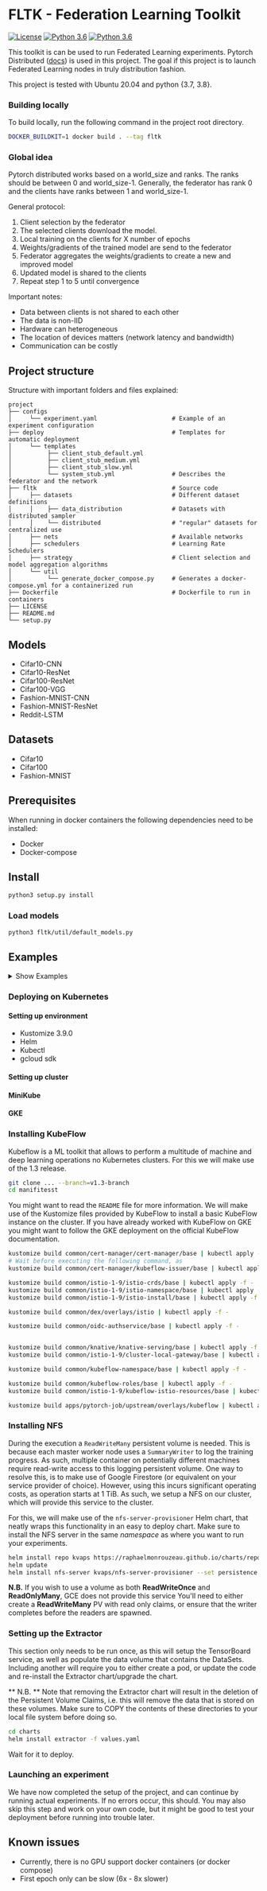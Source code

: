 # FLTK - Federation Learning Toolkit
[![License](https://img.shields.io/badge/license-BSD-blue.svg)](LICENSE)
[![Python 3.6](https://img.shields.io/badge/python-3.7-blue.svg)](https://www.python.org/downloads/release/python-370/)
[![Python 3.6](https://img.shields.io/badge/python-3.8-blue.svg)](https://www.python.org/downloads/release/python-380/)

This toolkit is can be used to run Federated Learning experiments.
Pytorch Distributed ([docs](https://pytorch.org/tutorials/beginner/dist_overview.html)) is used in this project.
The goal if this project is to launch Federated Learning nodes in truly distribution fashion.

This project is tested with Ubuntu 20.04 and python {3.7, 3.8}.



### Building locally

To build locally, run the following command in the project root directory.

```bash 
DOCKER_BUILDKIT=1 docker build . --tag fltk
```
### Global idea
Pytorch distributed works based on a world_size and ranks. The ranks should be between 0 and world_size-1.
Generally, the federator has rank 0 and the clients have ranks between 1 and world_size-1.

General protocol:

1. Client selection by the federator
2. The selected clients download the model.
2. Local training on the clients for X number of epochs
3. Weights/gradients of the trained model are send to the federator
4. Federator aggregates the weights/gradients to create a new and improved model
5. Updated model is shared to the clients
6. Repeat step 1 to 5 until convergence

Important notes:

* Data between clients is not shared to each other
* The data is non-IID
* Hardware can heterogeneous
* The location of devices matters (network latency and bandwidth)
* Communication can be costly

## Project structure
Structure with important folders and files explained:
```
project
├── configs
│     └── experiment.yaml                     # Example of an experiment configuration
├── deploy                                    # Templates for automatic deployment  
│     └── templates
│          ├── client_stub_default.yml
│          ├── client_stub_medium.yml
│          ├── client_stub_slow.yml
│          └── system_stub.yml                # Describes the federator and the network
├── fltk                                      # Source code
│     ├── datasets                            # Different dataset definitions
│     │    ├── data_distribution              # Datasets with distributed sampler
│     │    └── distributed                    # "regular" datasets for centralized use
│     ├── nets                                # Available networks
│     ├── schedulers                          # Learning Rate Schedulers
│     ├── strategy                            # Client selection and model aggregation algorithms
│     └── util
│          └── generate_docker_compose.py     # Generates a docker-compose.yml for a containerized run
├── Dockerfile                                # Dockerfile to run in containers
├── LICENSE
├── README.md
└── setup.py
```

## Models

* Cifar10-CNN
* Cifar10-ResNet
* Cifar100-ResNet
* Cifar100-VGG
* Fashion-MNIST-CNN
* Fashion-MNIST-ResNet
* Reddit-LSTM

## Datasets

* Cifar10
* Cifar100
* Fashion-MNIST

## Prerequisites

When running in docker containers the following dependencies need to be installed:

* Docker
* Docker-compose

## Install
```bash
python3 setup.py install
```

### Load models
```bash
python3 fltk/util/default_models.py
```

## Examples
<details><summary>Show Examples</summary>

<p>

### Single machine (Native)

#### Launch single client
Launch Federator
```bash
python3 -m fltk single configs/experiment.yaml --rank=0
```
Launch Client
```bash
python3 -m fltk single configs/experiment.yaml --rank=1
```

#### Spawn FL system
```bash
python3 -m fltk spawn configs/experiment.yaml
```

### Two machines (Native)
To start a cross-machine FL system you have to configure the network interface connected to your network.
For example, if your machine is connected to the network via the wifi interface (for example with the name `wlo1`) this has to be configured as shown below:
```bash
os.environ['GLOO_SOCKET_IFNAME'] = 'wlo1'
os.environ['TP_SOCKET_IFNAME'] = 'wlo1'
```
Use `ifconfig` to find the name of the interface name on your machine.

### Docker Compose
1. Make sure docker and docker-compose are installed.
2. Generate a `docker-compose.yml` file for your experiment. You can use the script `generate_docker_compose.py` for this.
   From the root folder: ```python3 fltk/util/generate_docker_compose.py 4``` to generate a system with 4 clients.
   Feel free to change/extend `generate_docker_compose.py` for your own need.
   A `docker-compose.yml` file is created in the root folder.
3. Run docker-compose to start the system:
    ```bash
    docker-compose up
    ```
### Google Cloud Platform
See Manual on brightspace

</p>
</details>


### Deploying on Kubernetes


#### Setting up environment

 * Kustomize 3.9.0
 * Helm
 * Kubectl
 * gcloud sdk

#### Setting up cluster


#### MiniKube

#### GKE

### Installing KubeFlow
Kubeflow is a ML toolkit that allows to perform a multitude of machine and deep learning operations no 
Kubernetes clusters. For this we will make use of the 1.3 release.


```bash
git clone ... --branch=v1.3-branch
cd manifitesst
```

You might want to read the `README` file for more information. We will make use of the Kustomize files provided
by KubeFlow to install a basic KubeFlow instance on the cluster. If you have already worked with KubeFlow on GKE
you might want to follow the GKE deployment on the official KubeFlow documentation.

```bash
kustomize build common/cert-manager/cert-manager/base | kubectl apply -f -
# Wait before executing the following command, as 
kustomize build common/cert-manager/kubeflow-issuer/base | kubectl apply -f -
```


```bash
kustomize build common/istio-1-9/istio-crds/base | kubectl apply -f -
kustomize build common/istio-1-9/istio-namespace/base | kubectl apply -f -
kustomize build common/istio-1-9/istio-install/base | kubectl apply -f -
```

```bash
kustomize build common/dex/overlays/istio | kubectl apply -f -
```

```bash
kustomize build common/oidc-authservice/base | kubectl apply -f -
```

```bash

kustomize build common/knative/knative-serving/base | kubectl apply -f -
kustomize build common/istio-1-9/cluster-local-gateway/base | kubectl apply -f -
```


```bash
kustomize build common/kubeflow-namespace/base | kubectl apply -f -
```

```bash
kustomize build common/kubeflow-roles/base | kubectl apply -f -
kustomize build common/istio-1-9/kubeflow-istio-resources/base | kubectl apply -f -
```

```bash
kustomize build apps/pytorch-job/upstream/overlays/kubeflow | kubectl apply -f -
```
### Installing NFS
During the execution a `ReadWriteMany` persistent volume is needed. This is because each master worker node uses a 
`SummaryWriter` to log the training progress. As such, multiple container on potentially different machines require 
read-write access to this logging persistent volume. One way to resolve this, is to make use of Google Firestore (or 
equivalent on your service provider of choice). However, using this incurs significant operating costs, as operation 
starts at 1 TiB. As such, we setup a NFS on our cluster, which will provide this service to the cluster.


For this, we will make use of the `nfs-server-provisioner` Helm chart, that neatly wraps this functionality in an easy
to deploy chart. Make sure to install the NFS server in the same *namespace* as where you want to run your experiments.
```bash
helm install repo kvaps https://raphaelmonrouzeau.github.io/charts/repository/
helm update
helm install nfs-server kvaps/nfs-server-provisioner --set persistence.enabled=true,persistence.storageClass=do-block-storage,persistence.size=20Gi
```

**N.B.** If you wish to use a volume as both **ReadWriteOnce** and **ReadOnlyMany**, GCE does not provide this service
You'll need to either create a **ReadWriteMany** PV with read only claims, or ensure that the writer completes before 
the readers are spawned.

### Setting up the Extractor

This section only needs to be run once, as this will setup the TensorBoard service, as well as populate the data volume
that contains the DataSets. Including another will require you to either create a pod, or update the code and re-install
the Extractor chart/upgrade the chart. 

** N.B. ** Note that removing the Extractor chart will result in the deletion of the Persistent Volume Claims, i.e. this
will remove the data that is stored on these volumes. Make sure to COPY the contents of these directories to your local
file system before doing so.

```bash
cd charts
helm install extractor -f values.yaml
```

Wait for it to deploy.


### Launching an experiment
We have now completed the setup of the project, and can continue by running actual experiments. If no errors occur, this
should. You may also skip this step and work on your own code, but it might be good to test your deployment
before running into trouble later.
## Known issues

* Currently, there is no GPU support docker containers (or docker compose)
* First epoch only can be slow (6x - 8x slower)